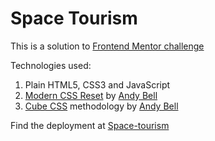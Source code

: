 # Space Tourism

This is a solution to [Frontend Mentor challenge](https://www.frontendmentor.io/challenges/space-tourism-multipage-website-gRWj1URZ3)

Technologies used:

1. Plain HTML5, CSS3 and JavaScript
2. [Modern CSS Reset](https://piccalil.li/blog/a-modern-css-reset/) by [Andy Bell](https://piccalil.li/)
3. [Cube CSS](https://cube.fyi/) methodology by [Andy Bell](https://piccalil.li/)

Find the deployment at [Space-tourism](https://akhileshm97.github.io/space-tourism/)
